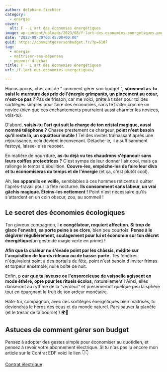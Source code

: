 ```yaml
---
author: delphine.fiechter
category:
  - energie
cover:
  alt: F - L'art des économies énergétiques
image: wp-content/uploads/2023/08/f-lart-des-economies-energetiques.png
date: "2023-08-30T03:45:00+00:00"
guid: https://commentgerersonbudget.fr/?p=6107
tag:
  - energie
  - maîtriser-ses-dépenses
  - pouvoir-d'achat
title: F - L'art des économies énergétiques
url: /f-lart-des-economies-energetiques/

---
```

Hocus pocus, cher ami de " comment gérer son budget ", **sûrement as-tu saisi le murmure des prix de l'énergie grimpants, un pincement au cœur, n'est-ce pas ?** Pas de frisson, car me voici, prête à tisser pour toi des sortilèges simples pour faire des économies, sans te traiter comme un novice (bien que ces enchantements pourraient aussi charmer les novices, vois-tu).

D'abord, **saisis-tu l'art qui suit la charge de ton cristal magique, aussi nommé téléphone ?** Chasse prestement ce chargeur, **point n'est besoin qu'il reste là, un squatteur inutile !** Tel des invités traînassant après une réjouissance, cela devient inconvenant. Détache-le, il a suffisamment festoyé, laisse-le se reposer.

En matière de nourriture, **as-tu déjà vu tes chaudrons s'épanouir sans leurs coiffes protectrices ?** C'est sympa de leur donner l'air cool, mais ça rallonge le temps d'ébullition. **Couvre-les, empêche-les de faire leur diva et tu économiseras du temps et de l'énergie** (et ça, c'est plutôt cool).

Ah, **les appareils en veille,** semblables à ces hommes réticents à quitter l'après-travail pour la fête nocturne. **Ils consomment sans labeur, un vrai gâchis magique. Éteins-les nettement !** Point n'est nécessaire qu'ils s'attardent en un coin obscur, zou, au sommeil !

## Le secret des économies écologiques

Ton givreux compagnon, l **e congélateur, requiert affection. Si trop de glace l'envahit, sa porte peine à se clore**, bien peu courtois. **Pense à le dégivrer régulièrement, soulagement pour lui et économie sur ton décret énergétique**(un geste de magie verte en prime) !

**Afin que la chaleur ne s'évade point par les châssis, médite sur l'acquisition de lourds rideaux ou de basse-porte.** Tes fenêtres n'équivalent point à des portails de fête, point n'est besoin d'inviter frimas et torpeur ensemble, nulle boîte de nuit.

Enfin, p **our que ta laveuse ou l'ensorceleuse de vaisselle agissent en mode éthéré, opte pour les rituels écolos,** naturellement ! Ainsi, elles danseront au rythme de la "verdeur" et préserveront quelque peu la sphère tout en épargnant le fruit de ton ardeur monétaire.

Hâte-toi, compagnon, avec ces sortilèges énergétiques bien maîtrisés, tu deviendras le héros des écus et du monde naturel. Pars sauver la planète (et le trésor de ta bourse) ! 🌍💸

## Astuces de comment gérer son budget

Pensez à adopter des gestes simple pour économiser au quotidien, et pensez à revoir votre abonnement électrique. SI tu n'as pas lu encore mon article sur le Contrat EDF voici le lien 👇👇

[Contrat électrique](https://commentgerersonbudget.fr/la-guerre-de-lelectricite-remportez-la-bataille/)
